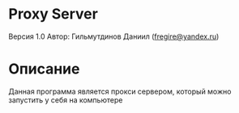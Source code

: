 # Proxy Server
Версия 1.0
Автор: Гильмутдинов Даниил (fregire@yandex.ru)

# Описание
Данная программа является прокси сервером, который можно запустить у себя на компьютере
